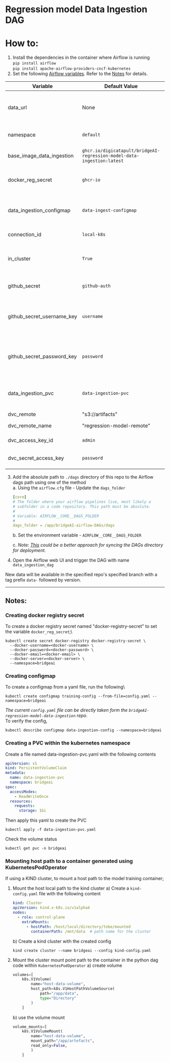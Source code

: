 # Regression model Data Ingestion DAG

# How to:
1. Install the dependencies in the container where Airflow is running\
    `pip install airflow`\
    `pip install apache-airflow-providers-cncf-kubernetes`
2. Set the following [Airflow variables](https://airflow.apache.org/docs/apache-airflow/stable/howto/variable.html). Refer to the [Notes](#notes) for details.

| Variable                   | Default Value                                                          | Description                                                                |
|----------------------------|------------------------------------------------------------------------|----------------------------------------------------------------------------|
| data_url                   | None                                                                   | Data url of the csv file. You should be able to access the file via `curl` |
| namespace                  | `default`                                                              | Kubernetes cluster namespace                                               |
| base_image_data_ingestion  | `ghcr.io/digicatapult/bridgeAI-regression-model-data-ingestion:latest` | Name of the data ingestion image                                           |
| docker_reg_secret          | `ghcr-io`                                                              | Name of the secret for the docker registry pull                            |
| data_ingestion_configmap   | `data-ingest-configmap`                                                | Name of the configmap containing the data ingestion config                 |
| connection_id              | `local-k8s`                                                            | Kubernetes connection id                                                   |
| in_cluster                 | `True`                                                                 | Run kubernetes client with in_cluster configuration                        |
| github_secret              | `github-auth`                                                          | Name of the secret for git access                                          |
| github_secret_username_key | `username`                                                             | Key corresponding to the git username in the above github_secret           |
| github_secret_password_key | `password`                                                             | Key corresponding to the git password in the above github_secret           |
| data_ingestion_pvc         | `data-ingestion-pvc`                                                   | The name of the PVC assigned for data ingestion DAG                        |
| dvc_remote                 | "s3://artifacts"                                                       | dvc remote                                                                 |
| dvc_remote_name            | "regression-model-remote"                                              | name for dvc remote                                                        |
| dvc_access_key_id          | `admin`                                                                | access key for dvc remote                                                  |
| dvc_secret_access_key      | `password`                                                             | secret access key for dvc remote                                           |

3. Add the absolute path to `./dags` directory of this repo to the Airflow dags path using one of the method\
    a. Using the `airflow.cfg` file - Update the `dags_folder`
    ```yaml
    [core]
    # The folder where your airflow pipelines live, most likely a
    # subfolder in a code repository. This path must be absolute.
    #
    # Variable: AIRFLOW__CORE__DAGS_FOLDER
    #
    dags_folder = /app/bridgeAI-airflow-DAGs/dags
    ```
    b. Set the environment variable - `AIRFLOW__CORE__DAGS_FOLDER`

    c. *Note: [This](https://airflow.apache.org/docs/helm-chart/stable/manage-dags-files.html#mounting-dags-using-git-sync-sidecar-with-persistence-enabled) could be a better approach for syncing the DAGs directory for deployment.*

4. Open the Airflow web UI and trigger the DAG with name `data_ingestion_dag`

New data will be available in the specified repo's specified branch with a tag prefix `data-` followed by version.

---
## Notes:

### Creating docker registry secret
To create a docker registry secret named "docker-registry-secret" to set the variable `docker_reg_secret`;\
```shell
kubectl create secret docker-registry docker-registry-secret \
  --docker-username=<docker-username> \
  --docker-password=<docker-password> \
  --docker-email=<docker-email> \
  --docker-server=<docker-server> \
  --namespace=bridgeai
```
### Creating configmap
To create a configmap from a yaml file, run the following\
```shell
kubectl create configmap training-config --from-file=config.yaml --namespace=bridgeai
```
*The current `config.yaml` file can be directly taken form the
`bridgeAI-regression-model-data-ingestion` repo.*\
To verify the config,
```shell
kubectl describe configmap data-ingestion-config --namespace=bridgeai
````
### Creating a PVC within the kubernetes namespace
Create a file named data-ingestion-pvc.yaml with the following contents
```yaml
apiVersion: v1
kind: PersistentVolumeClaim
metadata:
  name: data-ingestion-pvc
  namespace: bridgeai
spec:
  accessModes:
    - ReadWriteOnce
  resources:
    requests:
      storage: 1Gi

```
Then apply this yaml to create the PVC
```shell
kubectl apply -f data-ingestion-pvc.yaml
```
Check the volume status
```shell
kubectl get pvc -n bridgeai
```

### Mounting host path to a container generated using KubernetesPodOperator 

If using a KIND cluster, to mount a host path to the model training container;
1. Mount the host local path to the kind cluster
    a) Create a `kind-config.yaml` file with the following content
    ```yaml
    kind: Cluster
    apiVersion: kind.x-k8s.io/v1alpha4
    nodes:
      - role: control-plane
        extraMounts:
          - hostPath: /host/local/directory/tobe/mounted
            containerPath: /mnt/data  # path name for the cluster
    ```
    b) Create a kind cluster with the created config
    ```shell
   kind create cluster --name bridgeai --config kind-config.yaml
    ```
2. Mount the cluster mount point path to the container in the python dag code within `KubernetesPodOperator`
    a) create volume
    ```python
    volumes=[
        k8s.V1Volume(
            name="host-data-volume",
            host_path=k8s.V1HostPathVolumeSource(
                path="/app/data",
                type="Directory"
            )
        ]
    ```
    b)  use the volume mount
    ```python
    volume_mounts=[
        k8s.V1VolumeMount(
            name="host-data-volume",
            mount_path="/app/artefacts",
            read_only=False,
            )
        ]
    ```

